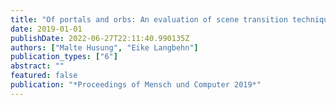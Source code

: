 ```yaml
---
title: "Of portals and orbs: An evaluation of scene transition techniques for virtual reality"
date: 2019-01-01
publishDate: 2022-06-27T22:11:40.990135Z
authors: ["Malte Husung", "Eike Langbehn"]
publication_types: ["6"]
abstract: ""
featured: false
publication: "*Proceedings of Mensch und Computer 2019*"
---
```


